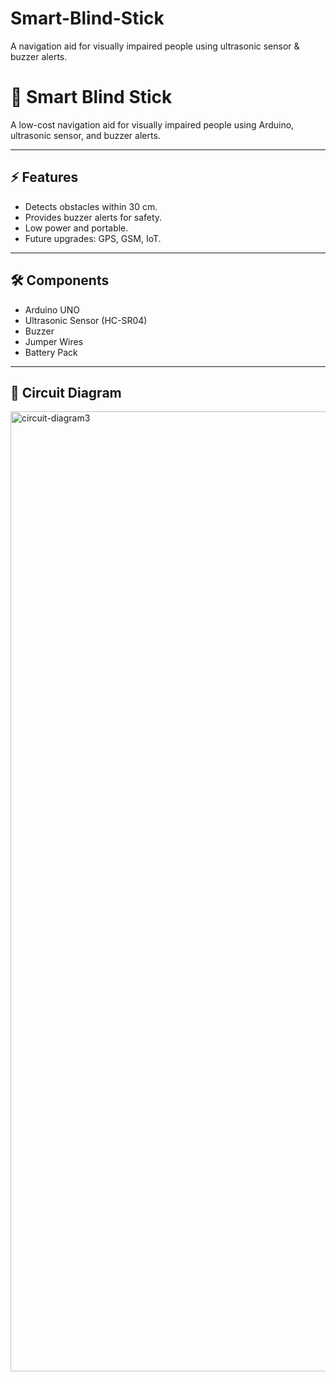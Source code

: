 # Smart-Blind-Stick
A navigation aid for visually impaired people using ultrasonic sensor &amp; buzzer alerts.
# 🦯 Smart Blind Stick

A low-cost navigation aid for visually impaired people using Arduino, ultrasonic sensor, and buzzer alerts.

---

## ⚡ Features
- Detects obstacles within 30 cm.
- Provides buzzer alerts for safety.
- Low power and portable.
- Future upgrades: GPS, GSM, IoT.

---

## 🛠️ Components
- Arduino UNO
- Ultrasonic Sensor (HC-SR04)
- Buzzer
- Jumper Wires
- Battery Pack

---

## 🔌 Circuit Diagram
<img width="1024" height="1536" alt="circuit-diagram3" src="https://github.com/user-attachments/assets/f737f73f-66b1-445d-98dd-ad6dd239104e" />

